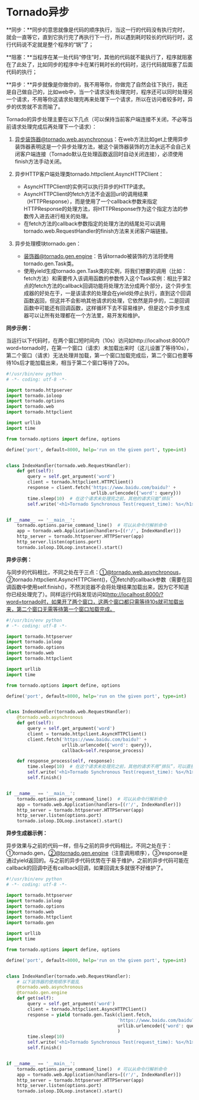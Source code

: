 ﻿# **Tornado异步**

**同步：**同步的意思就像是代码的顺序执行，当这一行的代码没有执行完时，就会一直等它，直到它执行完了再执行下一行，所以遇到耗时较长的代码行时，这行代码说不定就是整个程序的“锅”了；

**阻塞：**当程序在某一处代码“停住”时，其他的代码就不能执行了，程序就阻塞在了此处了，比如同步的程序中卡在某行耗时长的代码时，这行代码就阻塞了后面代码的执行；

**异步：**异步就像是你做你的，我不用等你，你做完了自然会往下执行，我还是自己做自己的，比如web中，当一个请求没有处理完时，程序还可以同时处理另一个请求，不用等你这请求处理完再来处理下一个请求，所以在访问者较多时，异步的优势就不言而喻了。

Tornado的异步处理主要在以下几点（可以保持当前客户端连接不关闭，不必等当前请求处理完成后再处理下一个请求）：

1. 异步装饰器@tornado.web.asynchronous：在web方法比如get上使用异步装饰器表明这是一个异步处理方法，被这个装饰器装饰的方法永远不会自己关闭客户端连接（Tornado默认在处理函数返回时自动关闭连接），必须使用finish方法手动关闭。
2. 异步HTTP客户端处理类tornado.httpclient.AsyncHTTPClient：

    * AsyncHTTPClient的实例可以执行异步的HTTP请求。
    * AsyncHTTPClient的fetch方法不会返回url的调用结果（HTTPResponse），而是使用了一个callback参数来指定HTTPResponse的处理方法，将HTTPResponse作为这个指定方法的参数传入进去进行相关的处理。
    * 在fetch方法的callback参数指定的处理方法的结尾处可以调用tornado.web.RequestHandler的finish方法来关闭客户端链接。

3. 异步处理模块tornado.gen：

    * 装饰器@tornado.gen.engine：告诉tornado被装饰的方法将使用tornado.gen.Task类。
    * 使用yield生成tornado.gen.Task类的实例，将我们想要的调用（比如：fetch方法）和需要传入该调用函数的参数传入这个Task实例：相比于第2点的fetch方法的callback回调功能将处理方法分成两个部分，这个异步生成器的好处在于，一是该请求的处理会在yield处停止执行，直到这个回调函数返回，但这并不会影响其他请求的处理，它依然是异步的，二是回调函数中可能还有回调函数，这样循环下去不容易维护，但是这个异步生成器可以让所有处理都在一个方法里，易开发和维护。

**同步示例：**

当运行以下代码时，在两个窗口短时间内（10s）访问如http://localhost:8000/?word=tornado时，在第一个窗口（请求）未加载出来时（这儿设置了等待10s），第二个窗口（请求）无法处理并加载，第一个窗口加载完成后，第二个窗口也要等待10s后才能加载出来，相当于第二个窗口等待了20s。

```py
#!/usr/bin/env python
# -*- coding: utf-8 -*-

import tornado.httpserver
import tornado.ioloop
import tornado.options
import tornado.web
import tornado.httpclient

import urllib
import time

from tornado.options import define, options

define('port', default=8000, help='run on the given port', type=int)


class IndexHandler(tornado.web.RequestHandler):
    def get(self):
        query = self.get_argument('word')
        client = tornado.httpclient.HTTPClient()
        response = client.fetch('https://www.baidu.com/baidu?' +
                                urllib.urlencode({'word': query}))
        time.sleep(10)  # 在这个请求未处理完之前，其他的请求只能“排队”
        self.write('<h1>Tornado Synchronous Test(request_time): %s</h1>' % response.request_time)


if __name__ == '__main__':
    tornado.options.parse_command_line()  # 可以从命令行解析命令
    app = tornado.web.Application(handlers=[(r'/', IndexHandler)])
    http_server = tornado.httpserver.HTTPServer(app)
    http_server.listen(options.port)
    tornado.ioloop.IOLoop.instance().start()
```

**异步示例：**

与同步的代码相比，不同之处在于三点：①@tornado.web.asynchronous，②tornado.httpclient.AsyncHTTPClient\(\)，③fetch的callback参数（需要在回调函数中使用self.finish\(\)，不然浏览器不会将处理结果加载出来，因为它不知道你已经处理完了）。同样运行代码发现访问如[http://localhost:8000/?word=tornado时，如果开了两个窗口，这两个窗口都只需等待10s就可加载出来，第二个窗口无需等待第一个窗口加载完成。](http://localhost:8000/?word=tornado时，如果开了两个窗口，这两个窗口都只需等待10s就可加载出来，第二个窗口无需等待第一个窗口加载完成。)

```py
#!/usr/bin/env python
# -*- coding: utf-8 -*-

import tornado.httpserver
import tornado.ioloop
import tornado.options
import tornado.web
import tornado.httpclient

import urllib
import time

from tornado.options import define, options

define('port', default=8000, help='run on the given port', type=int)


class IndexHandler(tornado.web.RequestHandler):
    @tornado.web.asynchronous
    def get(self):
        query = self.get_argument('word')
        client = tornado.httpclient.AsyncHTTPClient()
        client.fetch('https://www.baidu.com/baidu?' +
                     urllib.urlencode({'word': query}),
                     callback=self.response_process)

    def response_process(self, response):
        time.sleep(10)  # 在这个请求未处理完之前，其他的请求不用“排队”，可以直接处理
        self.write('<h1>Tornado Synchronous Test(request_time): %s</h1>' % response.request_time)
        self.finish()


if __name__ == '__main__':
    tornado.options.parse_command_line()  # 可以从命令行解析命令
    app = tornado.web.Application(handlers=[(r'/', IndexHandler)])
    http_server = tornado.httpserver.HTTPServer(app)
    http_server.listen(options.port)
    tornado.ioloop.IOLoop.instance().start()
```

**异步生成器示例：**

异步效果与之前的代码一样，但与之前的异步代码相比，不同之处在于：①tornado.gen，②@tornado.gen.engine（注意调用顺序），③response是通过yield返回的。与之前的异步代码优势在于易于维护，之前的异步代码可能在callback的回调中还有callback回调，如果回调太多就很不好维护了。

```py
#!/usr/bin/env python
# -*- coding: utf-8 -*-

import tornado.httpserver
import tornado.ioloop
import tornado.options
import tornado.web
import tornado.httpclient
import tornado.gen

import urllib
import time

from tornado.options import define, options

define('port', default=8000, help='run on the given port', type=int)


class IndexHandler(tornado.web.RequestHandler):
    # 以下装饰器的使用顺序不能乱
    @tornado.web.asynchronous
    @tornado.gen.engine
    def get(self):
        query = self.get_argument('word')
        client = tornado.httpclient.AsyncHTTPClient()
        response = yield tornado.gen.Task(client.fetch,
                                          'https://www.baidu.com/baidu?' +
                                          urllib.urlencode({'word': query})
                                          )
        time.sleep(10)
        self.write('<h1>Tornado Synchronous Test(request_time): %s</h1>' % response.request_time)
        self.finish()


if __name__ == '__main__':
    tornado.options.parse_command_line()  # 可以从命令行解析命令
    app = tornado.web.Application(handlers=[(r'/', IndexHandler)])
    http_server = tornado.httpserver.HTTPServer(app)
    http_server.listen(options.port)
    tornado.ioloop.IOLoop.instance().start()
```



